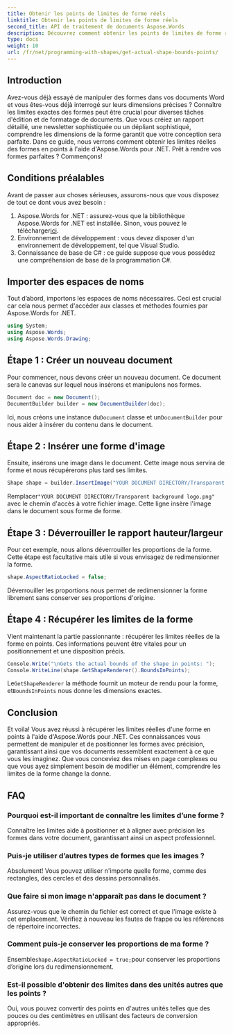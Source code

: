 ```yaml
---
title: Obtenir les points de limites de forme réels
linktitle: Obtenir les points de limites de forme réels
second_title: API de traitement de documents Aspose.Words
description: Découvrez comment obtenir les points de limites de forme réels dans les documents Word à l'aide d'Aspose.Words pour .NET. Apprenez la manipulation précise des formes avec ce guide détaillé.
type: docs
weight: 10
url: /fr/net/programming-with-shapes/get-actual-shape-bounds-points/
---
```

## Introduction

Avez-vous déjà essayé de manipuler des formes dans vos documents Word et vous êtes-vous déjà interrogé sur leurs dimensions précises ? Connaître les limites exactes des formes peut être crucial pour diverses tâches d'édition et de formatage de documents. Que vous créiez un rapport détaillé, une newsletter sophistiquée ou un dépliant sophistiqué, comprendre les dimensions de la forme garantit que votre conception sera parfaite. Dans ce guide, nous verrons comment obtenir les limites réelles des formes en points à l'aide d'Aspose.Words pour .NET. Prêt à rendre vos formes parfaites ? Commençons!

## Conditions préalables

Avant de passer aux choses sérieuses, assurons-nous que vous disposez de tout ce dont vous avez besoin :

1.  Aspose.Words for .NET : assurez-vous que la bibliothèque Aspose.Words for .NET est installée. Sinon, vous pouvez le télécharger[ici](https://releases.aspose.com/words/net/).
2. Environnement de développement : vous devez disposer d'un environnement de développement, tel que Visual Studio.
3. Connaissance de base de C# : ce guide suppose que vous possédez une compréhension de base de la programmation C#.

## Importer des espaces de noms

Tout d’abord, importons les espaces de noms nécessaires. Ceci est crucial car cela nous permet d'accéder aux classes et méthodes fournies par Aspose.Words for .NET.

```csharp
using System;
using Aspose.Words;
using Aspose.Words.Drawing;
```

## Étape 1 : Créer un nouveau document

Pour commencer, nous devons créer un nouveau document. Ce document sera le canevas sur lequel nous insérons et manipulons nos formes.

```csharp
Document doc = new Document();
DocumentBuilder builder = new DocumentBuilder(doc);
```

 Ici, nous créons une instance du`Document` classe et un`DocumentBuilder` pour nous aider à insérer du contenu dans le document.

## Étape 2 : Insérer une forme d'image

Ensuite, insérons une image dans le document. Cette image nous servira de forme et nous récupérerons plus tard ses limites.

```csharp
Shape shape = builder.InsertImage("YOUR DOCUMENT DIRECTORY/Transparent background logo.png");
```

 Remplacer`"YOUR DOCUMENT DIRECTORY/Transparent background logo.png"` avec le chemin d'accès à votre fichier image. Cette ligne insère l'image dans le document sous forme de forme.

## Étape 3 : Déverrouiller le rapport hauteur/largeur

Pour cet exemple, nous allons déverrouiller les proportions de la forme. Cette étape est facultative mais utile si vous envisagez de redimensionner la forme.

```csharp
shape.AspectRatioLocked = false;
```

Déverrouiller les proportions nous permet de redimensionner la forme librement sans conserver ses proportions d'origine.

## Étape 4 : Récupérer les limites de la forme

Vient maintenant la partie passionnante : récupérer les limites réelles de la forme en points. Ces informations peuvent être vitales pour un positionnement et une disposition précis.

```csharp
Console.Write("\nGets the actual bounds of the shape in points: ");
Console.WriteLine(shape.GetShapeRenderer().BoundsInPoints);
```

 Le`GetShapeRenderer` la méthode fournit un moteur de rendu pour la forme, et`BoundsInPoints` nous donne les dimensions exactes.

## Conclusion

Et voila! Vous avez réussi à récupérer les limites réelles d'une forme en points à l'aide d'Aspose.Words pour .NET. Ces connaissances vous permettent de manipuler et de positionner les formes avec précision, garantissant ainsi que vos documents ressemblent exactement à ce que vous les imaginez. Que vous conceviez des mises en page complexes ou que vous ayez simplement besoin de modifier un élément, comprendre les limites de la forme change la donne.

## FAQ

### Pourquoi est-il important de connaître les limites d’une forme ?
Connaître les limites aide à positionner et à aligner avec précision les formes dans votre document, garantissant ainsi un aspect professionnel.

### Puis-je utiliser d’autres types de formes que les images ?
Absolument! Vous pouvez utiliser n'importe quelle forme, comme des rectangles, des cercles et des dessins personnalisés.

### Que faire si mon image n'apparaît pas dans le document ?
Assurez-vous que le chemin du fichier est correct et que l'image existe à cet emplacement. Vérifiez à nouveau les fautes de frappe ou les références de répertoire incorrectes.

### Comment puis-je conserver les proportions de ma forme ?
Ensemble`shape.AspectRatioLocked = true;`pour conserver les proportions d’origine lors du redimensionnement.

### Est-il possible d'obtenir des limites dans des unités autres que les points ?
Oui, vous pouvez convertir des points en d'autres unités telles que des pouces ou des centimètres en utilisant des facteurs de conversion appropriés.